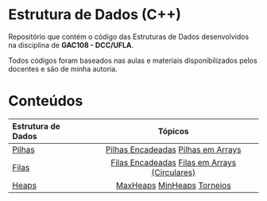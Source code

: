 # Estrutura de Dados (C++)

Repositório que contém o código das Estruturas de Dados desenvolvidos na disciplina de **GAC108 - DCC/UFLA**.

Todos códigos foram baseados nas aulas e materiais disponibilizados pelos docentes e são de minha autoria.

# Conteúdos

Estrutura de Dados | Tópicos
:-- | :--:
[Pilhas](pilha) | [Pilhas Encadeadas](pilha/pilhaEncadeada) [Pilhas em Arrays](pilha/pilhaArr)
[Filas](fila) | [Filas Encadeadas](fila/filaEncadeada/) [Filas em Arrays (Circulares)](fila/filaArr/)
[Heaps](heap) | [MaxHeaps](maxheap) [MinHeaps](minHeap) [Torneios](torneio)